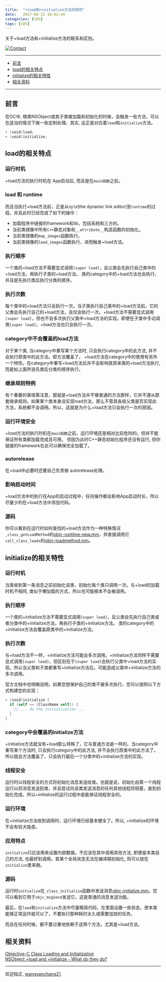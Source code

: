 ```yaml
---
title:  "+load和+initialize方法的探究"
date:   2017-08-23 16:02:49
categories: [iOS]
tags: [iOS]
---
```


关于+load方法和+initialize方法的联系和区别。

[![Contact](https://img.shields.io/badge/contact-wangyanchang21-green.svg)](https://github.com/wangyanchang21)

------

- [前言](#前言)
- [load的相关特点](#load的相关特点)
- [initialize的相关特性](#initialize的相关特性)
- [相关资料](#相关资料)

------


## 前言

在OC中, 根类NSObject或其子类被加载和初始化的时候，会触发一些方法，可以在适当的情况下做一些定制处理。其实, 这正是对应着`load`和`initialize`方法。

``` swift
+ (void)load;
+ (void)initialize;
```


## load的相关特点

### 运行时机
+load方法的执行时机在 App启动后, 而且是在`main函数`之前。

### load 和 runtime
而且当执行+load方法前，正是从`dyld`(the dynamic link editor)到`runtime`的过程。并且此时已经完成了如下的操作：
   
- 加载程序中链接的framework和lib，包括系统和三方的。
- 当前类镜像中所有`C++`静态对象和`__attribute__`构造函数的初始化。
- 当前类镜像的`map_images`函数执行。
- 当前类镜像的`load_images`函数执行，进而触发+load方法。


### 执行顺序
一个类的+load方法不需要显式调用`[super load]`，且父类会先执行自己类中的+load方法，再执行子类的+load方法。
类的category中的+load方法也会执行，并且是先执行类后执行分类的顺序。

### 执行次数
每个类中的+load方法只会执行一次。当子类执行自己类中的+load方法前，它的父类会先执行自己的+load方法，且仅会执行一次。+load方法不需要显式调用`[super load]`，但也不会多次执行父类中+load方法的实现。即使在子类中手动调用`[super load]`，+load方法也只会执行一次。

### category中不会覆盖的load方法
对于某个类, 当category中重写某个方法时, 只会执行category中的此方法, 并不会执行原类中的此方法。即方法覆盖了。
+load方法在category中的使用有另外一个特性。在category中重写+load方法后并不会影响其原来类的+load方法执行, 而是如上面所说先类后分类的顺序执行。

### 继承规则特例
有个重要的事情需注意，那就是+load方法并不像普通的方法那样，它并不遵从那套继承规则。如果某个类本身没实现load方法，那么不管其各级父类是否实现此方法，系统都不会调用。所以，这就是为什么+load方法只会执行一次的原因。

### 运行环境安全
+load方法的执行时机在`main函数`之前，运行环境还是相对比较危险的。但并不能保证所有类都加载完成且可用。
但因为此时C++静态初始化程序还没有运行, 但你链接的framework在此可以确保完全加载了。

### autorelease
在+load中必要时还要自己负责做 autorelease处理。

### 影响启动时间
+load方法中的执行在App的启动过程中，任何操作都会影响App启动时长，所以尽量少的在+load方法中添加代码。

### 源码
你可以看到在运行时如何查找的+load方法作为一种特殊情况`_class_getLoadMethod`的[objc-runtime-new.mm](https://opensource.apple.com/source/objc4/objc4-532.2/runtime/objc-runtime-new.mm)，并直接调用它`call_class_loads`的[objc-loadmethod.mm](https://opensource.apple.com/source/objc4/objc4-532.2/runtime/objc-loadmethod.mm)。



## initialize的相关特性

### 运行时机
当类收到第一条消息之前初始化该类，初始化每个类只调用一次。与+load的加载时机不相同, 类似于懒加载的方式，所以也可能根本不会被调用。

### 执行顺序
一个类的+initialize方法不需要显式调用`[super load]`，且父类会先执行自己类或者分类中的+initialize方法，再执行子类的+initialize方法。
类的category中的+initialize方法会覆盖原类中的+initialize方法。

### 执行次数
与+load方法不一样，+initialize方法可能会多次调用。+initialize方法同样不需要显式调用`[super load]`，但区别在于`[super load]`会执行父类中+load方法的实现。所以当父类和子类都重写+initialize方法后，可能造成父类中+initialize方法的多次调用。

官方文档中也明确说明，如果您想保护自己的类不被多次执行，您可以按照以下方式构建您的实现：

``` swift
+ (void)initialize {
  if (self == [ClassName self]) {
    // ... do the initialization ...
  }
}
```

### category中会覆盖的initialize方法
+initialize方法就没有+load那么特殊了，它与普通方法是一样的。当category中重写某个方法时, 只会执行category中的此方法, 并不会执行原类中的此方法了。所以就会方法覆盖了，只会执行最后一个分类中的+initialize方法的实现。

### 线程安全
运行时以线程安全的方式将初始化消息发送给类。也就是说，初始化由第一个线程运行以将消息发送到类，并且尝试向该类发送消息的任何其他线程将阻塞，直到初始化完成。所以+initialize的运行过程中是能保证线程安全的。

### 运行环境
在+initialize方法收到调用时，运行环境已经基本健全了。所以, +initialize的环境不会有较大隐患。

### 应用特点
`initialize`只应该用来设置内部数据。不应该在其中调用其他方法, 即便是本类自己的方法, 也最好别调用。若某个全局状态无法在编译期初始化, 则可以放在 `initialize`里来做。

### 源码
运行时`initialize`在`_class_initialize`函数中发送消息[objc-initialize.mm](http://opensource.apple.com/source/objc4/objc4-532.2/runtime/objc-initialize.mm)。您可以看到它用于`objc_msgSend`发送它，这是普通的消息发送功能。


最后，在`load`和`initialize`方法中尽量精简代码，在里面设置一些状态，使本类能够正常运作就可以了，不要执行那种耗时太久或需要加锁的任务。

而且在任何时候，都不要过重地依赖于这两个方法，尤其是+load方法。



## 相关资料

[Objective-C Class Loading and Initialization](https://www.mikeash.com/pyblog/friday-qa-2009-05-22-objective-c-class-loading-and-initialization.html)   
[NSObject +load and +initialize - What do they do?](https://stackoverflow.com/questions/13326435/nsobject-load-and-initialize-what-do-they-do)   

-------

欢迎指正, [wangyanchang21](https://github.com/wangyanchang21).


